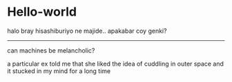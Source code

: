 # Hello-world
halo bray hisashiburiyo ne majide.. apakabar coy genki?

****

can machines be melancholic?

a particular ex told me that she liked the idea of cuddling in outer space and it stucked in my mind for a long time
